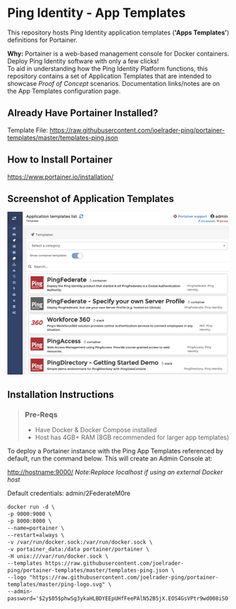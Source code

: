 # Ping Identity - App Templates

This repository hosts Ping Identity application templates (**'Apps Templates'**) definitions for Portainer.

**Why:** Portainer is a web-based management console for Docker containers. Deploy Ping Identity software with only a few clicks!  
To aid in understanding how the Ping Identity Platform functions, this repository contains a set of Application Templates that are 
intended to showcase *Proof of Concept* scenarios. Documentation links/notes are on the App Templates configuration page.

## Already Have Portainer Installed? ##
Template File: https://raw.githubusercontent.com/joelrader-ping/portainer-templates/master/templates-ping.json

## How to Install Portainer ##
https://www.portainer.io/installation/

## Screenshot of Application Templates ##
![Ping App Template Screenshot](screenshot.png?raw=true "Ping App Templates")

## Installation Instructions ##
> ### Pre-Reqs ###
> * Have Docker & Docker Compose installed
> * Host has 4GB+ RAM (8GB recommended for larger app templates)


To deploy a Portainer instance with the Ping App Templates referenced by default, run the command below. This will create an Admin Console at:

<http://hostname:9000/>
*Note:Replace localhost if using an external Docker host*
 
 Default credentials: admin/2FederateM0re

    docker run -d \
    -p 9000:9000 \
    -p 8000:8000 \
    --name=portainer \
    --restart=always \
    -v /var/run/docker.sock:/var/run/docker.sock \
    -v portainer_data:/data portainer/portainer \
    -H unix:///var/run/docker.sock \
    --templates https://raw.githubusercontent.com/joelrader-ping/portainer-templates/master/templates-ping.json \
    --logo "https://raw.githubusercontent.com/joelrader-ping/portainer-templates/master/ping-logo.svg" \
    --admin-password='$2y$05$phwSg3ykaHLBDYEEpUHfFeePAlN52B5jX.EOS4GsVPtr9wd008iSO'

